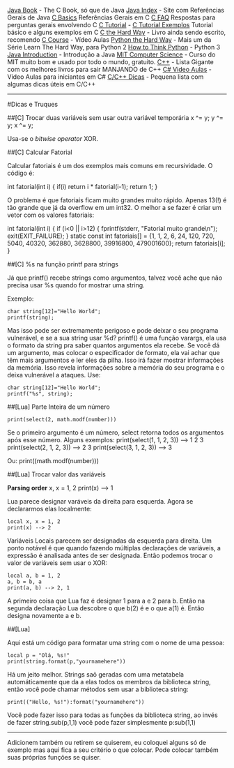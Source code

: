 [Java Book](http://java2s.com/Book/Java/CatalogJava.htm) - The C Book, só que de Java
[Java Index](http://www.roseindia.net/java/master-java/index.shtml) - Site com Referências Gerais de Java
[C Basics](http://einstein.drexel.edu/courses/Comp_Phys/General/C_basics/) Referências Gerais em C
[C FAQ](http://c-faq.com/questions.html) Respostas para perguntas gerais envolvendo C
[C Tutorial](http://www.programiz.com/c-programming) - [C Tutorial Exemplos](http://www.programiz.com/c-programming/examples/) Tutorial básico e alguns exemplos em C
[C the Hard Way](http://c.learncodethehardway.org/book/) - Livro ainda sendo escrito, recomendo
[C Course](http://www.computerscienceforeveryone.com/Course_1/Unit_1/Lesson_1/) - Vídeo Aulas
[Python the Hard Way](http://learnpythonthehardway.org/book/) - Mais um da Série Learn The Hard Way, para Python 2
[How to Think Python](http://www.openbookproject.net/thinkcs/python/english3e/) - Python 3
[Java Introduction](http://chortle.ccsu.edu/java5/index.html) - Introdução a Java
[MIT Computer Science](http://ocw.mit.edu/courses/electrical-engineering-and-computer-science/6-00sc-introduction-to-computer-science-and-programming-spring-2011/) - Curso do MIT muito bom e usado por todo o mundo, gratuito.
[C++](http://stackoverflow.com/questions/388242/the-definitive-c-book-guide-and-list) - Lista Gigante com os melhores livros para sair MANJANDO de C++
[C# Video Aulas](http://channel9.msdn.com/Series/C-Sharp-Fundamentals-Development-for-Absolute-Beginners) - Vídeo Aulas para iniciantes em C#
[C/C++ Dicas](http://www.cprogramming.com/tips/) - Pequena lista com algumas dicas úteis em C/C++


---------------------------------------------------

#Dicas e Truques

##[C] Trocar duas variáveis sem usar outra variável temporária
  x ^= y;
  y ^= y;
  x ^= y;

Usa-se o *bitwise operator* XOR.




##[C] Calcular Fatorial

Calcular fatoriais é um dos exemplos mais comuns em recursividade. O código é: 

int fatorial(int i) {
     if(i)
          return i * fatorial(i-1);
     return 1;
}

O problema é que fatoriais ficam muito grandes muito rápido. Apenas 13(!) é tão grande que já da overflow em um int32. O melhor a se fazer é criar um vetor com os valores fatoriais:

int fatorial(int i) {
     if (i<0 || i>12) {
          fprintf(stderr, "Fatorial muito grande\n");
          exit(EXIT_FAILURE); 
     }
     static const int fatoriais[] = {1, 1, 2, 6, 24, 120, 720, 5040, 40320, 362880, 3628800, 39916800, 479001600};
     return fatoriais[i];
}


##[C] %s na função printf para strings

Já que printf() recebe strings como argumentos, talvez você ache que não precisa usar %s quando for mostrar uma string.

Exemplo:

	char string[12]="Hello World";
	printf(string);


Mas isso pode ser extremamente perigoso e pode deixar o seu programa vulnerável, e se a sua string usar %d? printf() é uma função varargs, ela usa o formato da string pra saber quantos argumentos ela recebe. Se você dá um argumento, mas colocar o especificador de formato, ela vai achar que têm mais argumentos e ler eles da pilha. Isso irá fazer mostrar informações da memória. Isso revela informações sobre a memória do seu programa e o deixa vulnerável a ataques. Use: 

	char string[12]="Hello World";
	printf("%s", string);

##[Lua] Parte Inteira de um número

	print(select(2, math.modf(number)))

Se o primeiro argumento é um número, select retorna todos os argumentos após esse número. Alguns exemplos:
	print(select(1, 1, 2, 3)) --> 1 2 3
	print(select(2, 1, 2, 3)) --> 2 3
	print(select(3, 1, 2, 3)) --> 3

Ou:
	print((math.modf(number)))


##[Lua] Trocar valor das variáveis

**Parsing order**
x, x = 1, 2
print(x) --> 1

Lua parece designar varáveis da direita para esquerda. Agora se declararmos elas localmente: 

	local x, x = 1, 2
	print(x) --> 2

Variáveis Locais parecem ser designadas da esquerda para direita. Um ponto notável é que quando fazendo múltiplas declarações de variáveis, a expressão é analisada antes de ser designada. Então podemos trocar o valor de variáveis sem usar o XOR: 

	local a, b = 1, 2
	a, b = b, a
	print(a, b) --> 2, 1

A primeiro coisa que Lua faz é designar 1 para a e 2 para b. Então na segunda declaração Lua descobre o que b(2) é e o que a(1) é. Então designa novamente a e b.

##[Lua]

Aqui está um código para formatar uma string com o nome de uma pessoa:

	local p = "Olá, %s!"
	print(string.format(p,"yournamehere"))

Há um jeito melhor. Strings saõ geradas com uma metatabela automáticamente que da a elas todos os membros da biblioteca string, então você pode chamar métodos sem usar a biblioteca string:

	print(("Hello, %s!"):format("yournamehere"))

Você pode fazer isso para todas as funções da biblioteca string, ao invés de fazer string.sub(p,1,1) você pode fazer simplesmente p:sub(1,1)



---------------------------------------------------------------

Adicionem também ou retirem se quiserem, eu coloquei alguns só de exemplo mas aqui fica a seu critério o que colocar. Pode colocar também suas próprias funções se quiser.